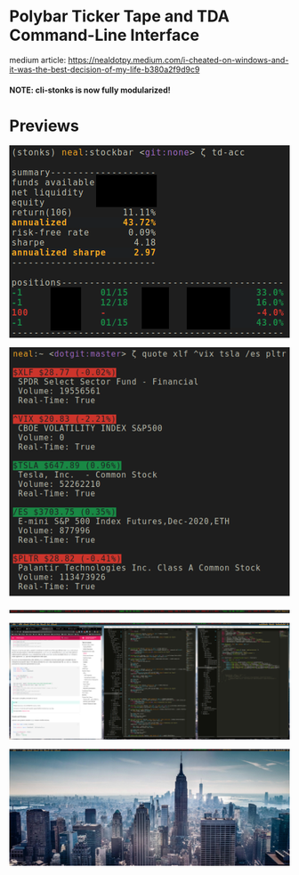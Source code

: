 # Polybar Ticker Tape and TDA Command-Line Interface

medium article: https://nealdotpy.medium.com/i-cheated-on-windows-and-it-was-the-best-decision-of-my-life-b380a2f9d9c9

#### NOTE: cli-stonks is now fully modularized!

# Previews

![](img/acc-status-demo.png)

![](img/cli-quote.png)

![](img/actual-ticker-close.png)

![](img/desktop-clutter-lowres.png)

![](img/desktop-no-clutter.png)


